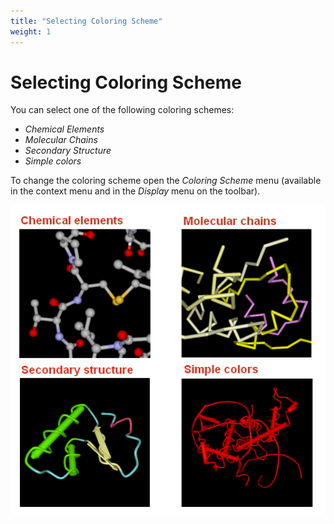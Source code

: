 ```yaml
---
title: "Selecting Coloring Scheme"
weight: 1
---
```



# Selecting Coloring Scheme

You can select one of the following coloring schemes:

*   _Chemical Elements_
*   _Molecular Chains_
*   _Secondary Structure_
*   _Simple colors_

To change the coloring scheme open the _Coloring Scheme_ menu (available in the context menu and in the _Display_ menu on the toolbar).


![](/images/65929531/65929532.png)
